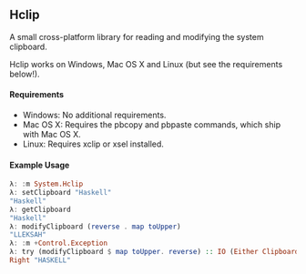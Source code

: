 ## Hclip

A small cross-platform library for reading and modifying the system clipboard.

Hclip works on Windows, Mac OS X and Linux (but see the requirements below!).


#### Requirements

* Windows: No additional requirements.
* Mac OS X: Requires the pbcopy and pbpaste commands, which ship with Mac OS X.
* Linux: Requires xclip or xsel installed.


#### Example Usage

 ```haskell
λ: :m System.Hclip
λ: setClipboard "Haskell"
"Haskell"
λ: getClipboard
"Haskell"
λ: modifyClipboard (reverse . map toUpper)
"LLEKSAH"
λ: :m +Control.Exception
λ: try (modifyClipboard $ map toUpper. reverse) :: IO (Either ClipboardException String)
Right "HASKELL"
 ```


